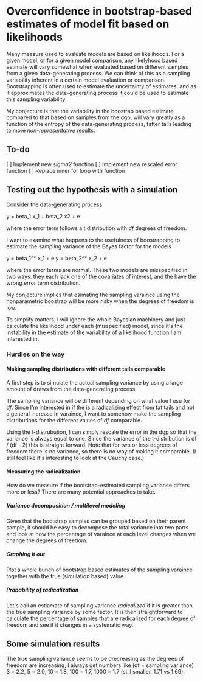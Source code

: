 # Overconfidence in bootstrap-based estimates of model fit based on likelihoods

Many measure used to evaluate models are based on likelihoods. For a given model, or for a given model comparison, any likelyhood based estimate will vary somewhat when evaluated based on different samples from a given data-generating process. We can think of this as a sampling variability inherent in a certain model evaluation or comparison. Bootstrapping is often used to estimate the uncertainty of estimates, and as it approximates the data-generating process it could be used to estimate this sampling variability.

My conjecture is that the variability in the boostrap based estimate, compared to that based on samples from the dgp, will vary greatly as a function of the entropy of the data-generating process, fatter tails leading to more *non-representative* results.

## To-do

[ ] Implement new *sigma2* function
[ ] Implement new rescaled error function
[ ] Replace inner for loop with function


## Testing out the hypothesis with a simulation

Consider the data-generating process

y = beta_1 x_1 + beta_2 x2 + e

where the error term follows a t distribution with *df* degrees of freedom.

I want to examine what happens to the usefulness of boostrapping to estimate the sampling variance of the Bayes factor for the models

y = beta_1^* x_1 + e
y = beta_2^* x_2 + e

where the error terms are normal. These two models are misspecified in two ways: they each lack one of the covariates of interest, and the have the wrong error term distribution.

My conjecture implies that esimating the sampling varaince using the nonparametric boostrap will be more risky when the degrees of freedom is low.

To simplify matters, I will ignore the whole Bayesian machinery and just calculate the likelihood under each (misspecified) model, since it's the instability in the estimate of the variability of a likelihood function I am interested in.

### Hurdles on the way

#### Making sampling distributions with different tails comparable

A first step is to simulate the actual sampling variance by using a large amount of draws from the data-generating process.

The sampling variance will be different depending on what value I use for *df*. Since I'm interested in if the is a radicalizing effect from fat tails and not a general increase in varaince, I want to somehow make the sampling distributions for the different values of *df* comparable.

Using the t-distrubution, I can simply rescale the error in the dgp so that the variance is always equal to one. Since the variance of the t-distribution is df / (df - 2) this is straight forward. Note that for two or less degrees of freedom there is no variance, so there is no way of making it comparable. (I still feel like it's interesting to look at the Cauchy case.)

#### Measuring the radicalization

How do we measure if the bootstrap-estimated sampling variance differs more or less? There are many potential approaches to take.

##### Variance decomposition / multilevel modeling

Given that the bootstrap samples can be grouped based on their parent sample, it should be easy to decompose the total variance into two parts and look at how the percentage of varaince at each level changes when we change the degrees of freedom.

##### Graphing it out

Plot a whole bunch of bootstrap based estimates of the sampling varaince together with the true (simulation based) value.

##### Probability of radicalization

Let's call an estiamate of sampling variance *radicalized* if it is greater than the true sampling variance by some factor. It is then straightforward to calculate the percentage of samples that are radicalized for each degree of freedom and see if it changes in a systematic way.


## Some simulation results

The true sampling variance seems to be drecreasing as the degrees of freedom are increasing, I always get numbers like
(df = sampling variance) 3 = 2.2, 5 = 2.0, 10 = 1.8, 100 = 1.7, 1000 = 1.7 (still smaller, 1.71 vs 1.69).

